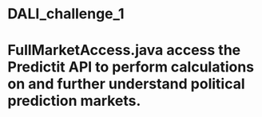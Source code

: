 # DALI_challenge_1
# FullMarketAccess.java access the Predictit API to perform calculations on and further understand political prediction markets.
